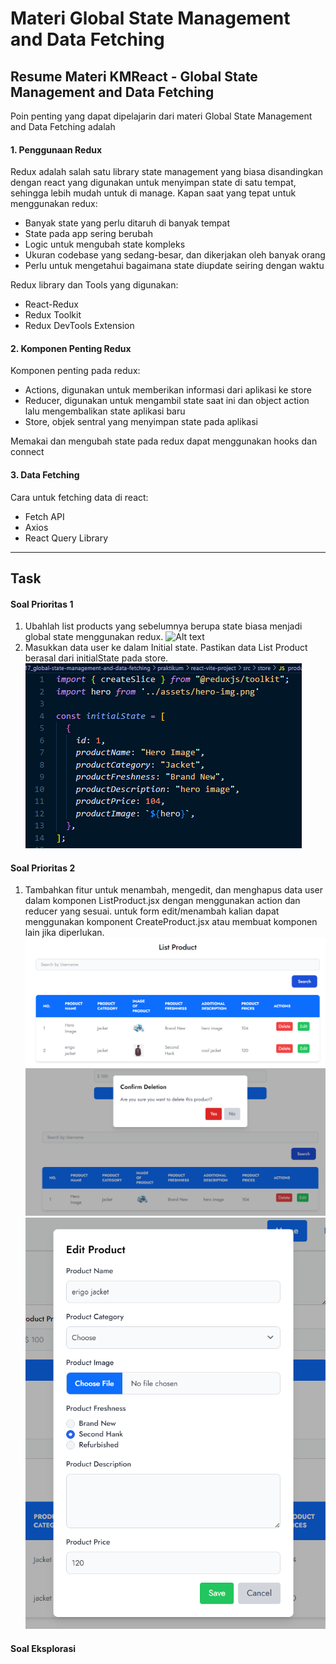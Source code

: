 # Materi Global State Management and Data Fetching

## Resume Materi KMReact - Global State Management and Data Fetching

Poin penting yang dapat dipelajarin dari materi Global State Management and Data Fetching adalah

#### 1. Penggunaan Redux

Redux adalah salah satu library state management yang biasa disandingkan dengan react yang digunakan untuk menyimpan state di satu tempat, sehingga lebih mudah untuk di manage.
Kapan saat yang tepat untuk menggunakan redux:

- Banyak state yang perlu ditaruh di banyak tempat
- State pada app sering berubah
- Logic untuk mengubah state kompleks
- Ukuran codebase yang sedang-besar, dan dikerjakan oleh banyak orang
- Perlu untuk mengetahui bagaimana state diupdate seiring dengan waktu

Redux library dan Tools yang digunakan:

- React-Redux
- Redux Toolkit
- Redux DevTools Extension

#### 2. Komponen Penting Redux

Komponen penting pada redux:

- Actions, digunakan untuk memberikan informasi dari aplikasi ke store
- Reducer, digunakan untuk mengambil state saat ini dan object action lalu mengembalikan state aplikasi baru
- Store, objek sentral yang menyimpan state pada aplikasi

Memakai dan mengubah state pada redux dapat menggunakan hooks dan connect

#### 3. Data Fetching

Cara untuk fetching data di react:

- Fetch API
- Axios
- React Query Library

---

## Task

#### Soal Prioritas 1

1. Ubahlah list products yang sebelumnya berupa state biasa menjadi global state menggunakan redux.
   ![Alt text](./screenshoot/data-in-table)
2. Masukkan data user ke dalam Initial state. Pastikan data List Product berasal dari initialState pada store.
   ![Alt text](./screenshoot/initial-state.png)

#### Soal Prioritas 2

1. Tambahkan fitur untuk menambah, mengedit, dan menghapus data user dalam komponen ListProduct.jsx dengan menggunakan action dan reducer yang sesuai. untuk form edit/menambah kalian dapat menggunakan komponent CreateProduct.jsx atau membuat komponen lain jika diperlukan.
   ![Alt text](./screenshoot/addProduct.png)<br>
   ![Alt text](./screenshoot/deleteProduct.png)<br>
   ![Alt text](./screenshoot/editProduct.png)

#### Soal Eksplorasi
